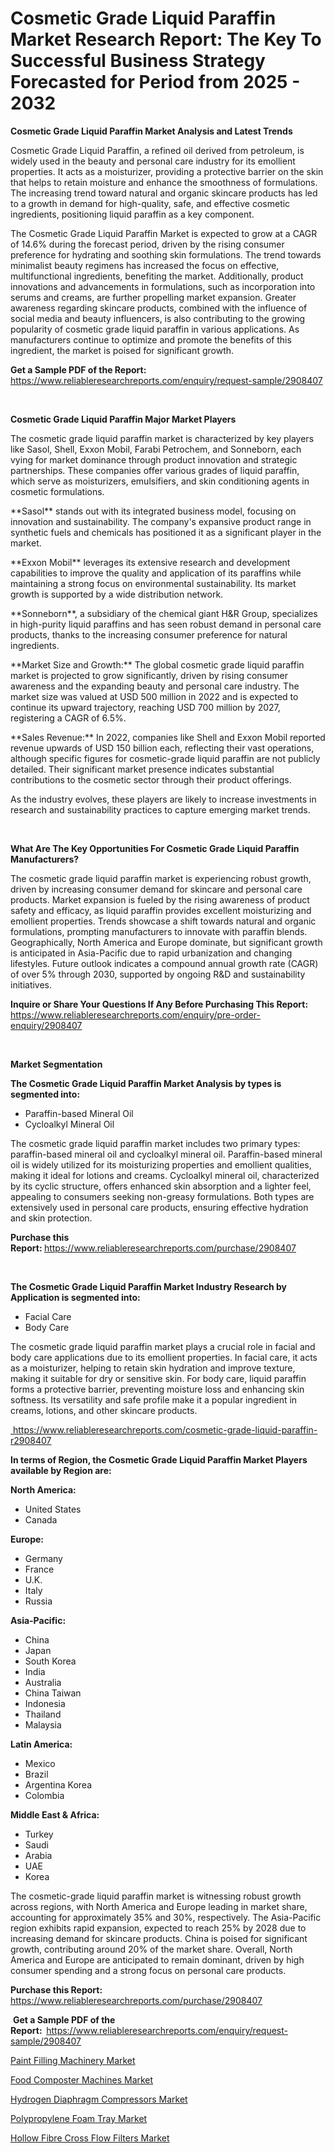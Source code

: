 <p><h1>Cosmetic Grade Liquid Paraffin Market Research Report: The Key To Successful Business Strategy Forecasted for Period from 2025 - 2032</h1></p><p><strong>Cosmetic Grade Liquid Paraffin Market Analysis and Latest Trends</strong></p>
<p><p>Cosmetic Grade Liquid Paraffin, a refined oil derived from petroleum, is widely used in the beauty and personal care industry for its emollient properties. It acts as a moisturizer, providing a protective barrier on the skin that helps to retain moisture and enhance the smoothness of formulations. The increasing trend toward natural and organic skincare products has led to a growth in demand for high-quality, safe, and effective cosmetic ingredients, positioning liquid paraffin as a key component.</p><p>The Cosmetic Grade Liquid Paraffin Market is expected to grow at a CAGR of 14.6% during the forecast period, driven by the rising consumer preference for hydrating and soothing skin formulations. The trend towards minimalist beauty regimens has increased the focus on effective, multifunctional ingredients, benefiting the market. Additionally, product innovations and advancements in formulations, such as incorporation into serums and creams, are further propelling market expansion. Greater awareness regarding skincare products, combined with the influence of social media and beauty influencers, is also contributing to the growing popularity of cosmetic grade liquid paraffin in various applications. As manufacturers continue to optimize and promote the benefits of this ingredient, the market is poised for significant growth.</p></p>
<p><strong>Get a Sample PDF of the Report:&nbsp;</strong> <a href="https://www.reliableresearchreports.com/enquiry/request-sample/2908407?utm_campaign=8&utm_medium=2&utm_source=Github&utm_content=ia&utm_term=12032025&utm_id=cosmetic-grade-liquid-paraffin">https://www.reliableresearchreports.com/enquiry/request-sample/2908407</a></p>
<p>&nbsp;</p>
<p><strong>Cosmetic Grade Liquid Paraffin Major Market Players</strong></p>
<p><p>The cosmetic grade liquid paraffin market is characterized by key players like Sasol, Shell, Exxon Mobil, Farabi Petrochem, and Sonneborn, each vying for market dominance through product innovation and strategic partnerships. These companies offer various grades of liquid paraffin, which serve as moisturizers, emulsifiers, and skin conditioning agents in cosmetic formulations.</p><p>**Sasol** stands out with its integrated business model, focusing on innovation and sustainability. The company's expansive product range in synthetic fuels and chemicals has positioned it as a significant player in the market.</p><p>**Exxon Mobil** leverages its extensive research and development capabilities to improve the quality and application of its paraffins while maintaining a strong focus on environmental sustainability. Its market growth is supported by a wide distribution network.</p><p>**Sonneborn**, a subsidiary of the chemical giant H&R Group, specializes in high-purity liquid paraffins and has seen robust demand in personal care products, thanks to the increasing consumer preference for natural ingredients.</p><p>**Market Size and Growth:** The global cosmetic grade liquid paraffin market is projected to grow significantly, driven by rising consumer awareness and the expanding beauty and personal care industry. The market size was valued at USD 500 million in 2022 and is expected to continue its upward trajectory, reaching USD 700 million by 2027, registering a CAGR of 6.5%.</p><p>**Sales Revenue:** In 2022, companies like Shell and Exxon Mobil reported revenue upwards of USD 150 billion each, reflecting their vast operations, although specific figures for cosmetic-grade liquid paraffin are not publicly detailed. Their significant market presence indicates substantial contributions to the cosmetic sector through their product offerings. </p><p>As the industry evolves, these players are likely to increase investments in research and sustainability practices to capture emerging market trends.</p></p>
<p>&nbsp;</p>
<p><strong>What Are The Key Opportunities For Cosmetic Grade Liquid Paraffin Manufacturers?</strong></p>
<p><p>The cosmetic grade liquid paraffin market is experiencing robust growth, driven by increasing consumer demand for skincare and personal care products. Market expansion is fueled by the rising awareness of product safety and efficacy, as liquid paraffin provides excellent moisturizing and emollient properties. Trends showcase a shift towards natural and organic formulations, prompting manufacturers to innovate with paraffin blends. Geographically, North America and Europe dominate, but significant growth is anticipated in Asia-Pacific due to rapid urbanization and changing lifestyles. Future outlook indicates a compound annual growth rate (CAGR) of over 5% through 2030, supported by ongoing R&D and sustainability initiatives.</p></p>
<p><strong>Inquire or Share Your Questions If Any Before Purchasing This Report:</strong> <a href="https://www.reliableresearchreports.com/enquiry/pre-order-enquiry/2908407?utm_campaign=8&utm_medium=2&utm_source=Github&utm_content=ia&utm_term=12032025&utm_id=cosmetic-grade-liquid-paraffin">https://www.reliableresearchreports.com/enquiry/pre-order-enquiry/2908407</a></p>
<p>&nbsp;</p>
<p><strong>Market Segmentation</strong></p>
<p><strong>The Cosmetic Grade Liquid Paraffin Market Analysis by types is segmented into:</strong></p>
<p><ul><li>Paraffin-based Mineral Oil</li><li>Cycloalkyl Mineral Oil</li></ul></p>
<p><p>The cosmetic grade liquid paraffin market includes two primary types: paraffin-based mineral oil and cycloalkyl mineral oil. Paraffin-based mineral oil is widely utilized for its moisturizing properties and emollient qualities, making it ideal for lotions and creams. Cycloalkyl mineral oil, characterized by its cyclic structure, offers enhanced skin absorption and a lighter feel, appealing to consumers seeking non-greasy formulations. Both types are extensively used in personal care products, ensuring effective hydration and skin protection.</p></p>
<p><strong>Purchase this Report:&nbsp;</strong><a href="https://www.reliableresearchreports.com/purchase/2908407?utm_campaign=8&utm_medium=2&utm_source=Github&utm_content=ia&utm_term=12032025&utm_id=cosmetic-grade-liquid-paraffin">https://www.reliableresearchreports.com/purchase/2908407</a></p>
<p>&nbsp;</p>
<p><strong>The Cosmetic Grade Liquid Paraffin Market Industry Research by Application is segmented into:</strong></p>
<p><ul><li>Facial Care</li><li>Body Care</li></ul></p>
<p><p>The cosmetic grade liquid paraffin market plays a crucial role in facial and body care applications due to its emollient properties. In facial care, it acts as a moisturizer, helping to retain skin hydration and improve texture, making it suitable for dry or sensitive skin. For body care, liquid paraffin forms a protective barrier, preventing moisture loss and enhancing skin softness. Its versatility and safe profile make it a popular ingredient in creams, lotions, and other skincare products.</p></p>
<p><a href="https://www.reliableresearchreports.com/cosmetic-grade-liquid-paraffin-r2908407?utm_campaign=8&utm_medium=2&utm_source=Github&utm_content=ia&utm_term=12032025&utm_id=cosmetic-grade-liquid-paraffin">&nbsp;https://www.reliableresearchreports.com/cosmetic-grade-liquid-paraffin-r2908407</a></p>
<p><strong>In terms of Region, the Cosmetic Grade Liquid Paraffin Market Players available by Region are:</strong></p>
<p>
    <p> <strong> North America: </strong>
        <ul>
            <li>United States</li>
            <li>Canada</li>
        </ul>
        </p> 
    <p> <strong> Europe: </strong>
        <ul>
            <li>Germany</li>
            <li>France</li>
            <li>U.K.</li>
            <li>Italy</li>
            <li>Russia</li>
        </ul>
        </p> 
    <p> <strong> Asia-Pacific: </strong>
        <ul>
            <li>China</li>
            <li>Japan</li>
            <li>South Korea</li>
            <li>India</li>
            <li>Australia</li>
            <li>China Taiwan</li>
            <li>Indonesia</li>
            <li>Thailand</li>
            <li>Malaysia</li>
        </ul>
        </p> 
    <p> <strong> Latin America: </strong>
        <ul>
            <li>Mexico</li>
            <li>Brazil</li>
            <li>Argentina Korea</li>
            <li>Colombia</li>
        </ul>
        </p> 
    <p> <strong> Middle East & Africa: </strong>
        <ul>
            <li>Turkey</li>
            <li>Saudi</li>
            <li>Arabia</li>
            <li>UAE</li>
            <li>Korea</li>
        </ul>
    </p>
    </p>
<p><p>The cosmetic-grade liquid paraffin market is witnessing robust growth across regions, with North America and Europe leading in market share, accounting for approximately 35% and 30%, respectively. The Asia-Pacific region exhibits rapid expansion, expected to reach 25% by 2028 due to increasing demand for skincare products. China is poised for significant growth, contributing around 20% of the market share. Overall, North America and Europe are anticipated to remain dominant, driven by high consumer spending and a strong focus on personal care products.</p></p>
<p><strong>Purchase this Report: </strong><a href="https://www.reliableresearchreports.com/purchase/2908407?utm_campaign=8&utm_medium=2&utm_source=Github&utm_content=ia&utm_term=12032025&utm_id=cosmetic-grade-liquid-paraffin">https://www.reliableresearchreports.com/purchase/2908407</a></p>
<p>&nbsp;<strong>Get a Sample PDF of the Report:&nbsp;&nbsp;</strong><a href="https://www.reliableresearchreports.com/enquiry/request-sample/2908407?utm_campaign=8&utm_medium=2&utm_source=Github&utm_content=ia&utm_term=12032025&utm_id=cosmetic-grade-liquid-paraffin">https://www.reliableresearchreports.com/enquiry/request-sample/2908407</a></p>
<p><strong></strong></p>
<p><p><a href="https://github.com/fraryatena85/Market-Research-Report-List-1/blob/main/paint-filling-machinery-market.md?utm_campaign=8&utm_medium=2&utm_source=Github&utm_content=ia&utm_term=12032025&utm_id=cosmetic-grade-liquid-paraffin">Paint Filling Machinery Market</a></p><p><a href="https://github.com/alejnaouare/Market-Research-Report-List-1/blob/main/food-composter-machines-market.md?utm_campaign=8&utm_medium=2&utm_source=Github&utm_content=ia&utm_term=12032025&utm_id=cosmetic-grade-liquid-paraffin">Food Composter Machines Market</a></p><p><a href="https://github.com/bufkamaiahi7/Market-Research-Report-List-1/blob/main/hydrogen-diaphragm-compressors-market.md?utm_campaign=8&utm_medium=2&utm_source=Github&utm_content=ia&utm_term=12032025&utm_id=cosmetic-grade-liquid-paraffin">Hydrogen Diaphragm Compressors Market</a></p><p><a href="https://github.com/jolinolooman/Market-Research-Report-List-1/blob/main/polypropylene-foam-tray-market.md?utm_campaign=8&utm_medium=2&utm_source=Github&utm_content=ia&utm_term=12032025&utm_id=cosmetic-grade-liquid-paraffin">Polypropylene Foam Tray Market</a></p><p><a href="https://github.com/wyettillesr4/Market-Research-Report-List-1/blob/main/hollow-fibre-cross-flow-filters-market.md?utm_campaign=8&utm_medium=2&utm_source=Github&utm_content=ia&utm_term=12032025&utm_id=cosmetic-grade-liquid-paraffin">Hollow Fibre Cross Flow Filters Market</a></p></p>